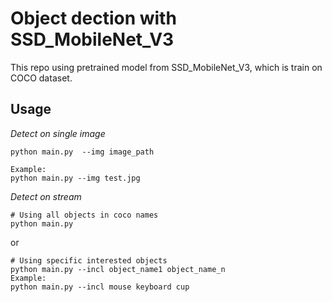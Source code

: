 # Object dection with SSD_MobileNet_V3

This repo using pretrained model from SSD_MobileNet_V3, which is train on COCO dataset.


## Usage

_Detect on single image_
```
python main.py  --img image_path

Example:
python main.py --img test.jpg
```

_Detect on stream_

```
# Using all objects in coco names
python main.py
```
or 
```
# Using specific interested objects
python main.py --incl object_name1 object_name_n
Example:
python main.py --incl mouse keyboard cup
```
